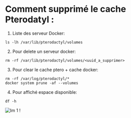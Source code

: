 # Comment supprimé le cache Pterodatyl :

1) Liste des serveur Docker:

```
ls -lh /var/lib/pterodactyl/volumes
```

2) Pour delete un serveur docker:

```
rm -rf /var/lib/pterodactyl/volumes/<uuid_a_supprimer>
```

3) Pour clear le cache ptero + cache docker:

```
rm -rf /var/log/pterodactyl/*
docker system prune -af --volumes
```

4) Pour affiché espace disponible:

```
df -h
```

![Im 1](https://i.imgur.com/ID9mwi5.png) !
